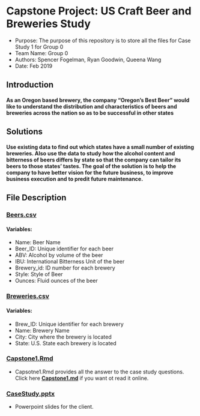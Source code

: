 # Capstone Project: US Craft Beer and Breweries Study
* Purpose: The purpose of this repository is to store all the files for Case Study 1 for Group 0
* Team Name: Group 0
* Authors: Spencer Fogelman, Ryan Goodwin, Queena Wang
* Date: Feb 2019
## **Introduction**
#### As an Oregon based brewery, the company “Oregon’s Best Beer” would like to understand the distribution and characteristics of beers and breweries across the nation so as to be successful in other states
## **Solutions**
#### Use existing data to find out which states have a small number of existing breweries. Also use the data to study how the alcohol  content and bitterness of beers differs by state so that the company can tailor its beers to those states’ tastes. The goal of the solution is to help the company to have better vision for the future business, to improve business execution and to predit future maintenance. 
## **File Description**
### **[Beers.csv](Beers.csv)**
#### Variables:
* Name: Beer Name
* Beer_ID:  Unique identifier for each beer
* ABV:  Alcohol by volume of the beer
* IBU:  International Bitterness Unit of the beer
* Brewery_id:  ID number for each brewery
* Style: Style of Beer
* Ounces:  Fluid ounces of the beer
### **[Breweries.csv](Breweries.csv)**  
#### Variables:
* Brew_ID:  Unique identifier for each brewery
* Name:  Brewery Name
* City:  City where the brewery is located
* State:  U.S. State each brewery is located
### **[Capstone1.Rmd](Capstone1.Rmd)**  
* Capsotne1.Rmd provides all the answer to the case study questions. Click here **[Capstone1.md](Capstone1.md)** if you want ot read it online. 
### **[CaseStudy.pptx](CaseStudy.pptx)**  
* Powerpoint slides for the client. 
